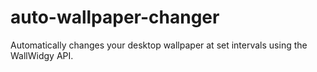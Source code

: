 # auto-wallpaper-changer
Automatically changes your desktop wallpaper at set intervals using the WallWidgy API.
